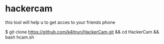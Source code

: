 # hackercam
this tool will help u to get acces to your friends phone


$ git clone https://github.com/k4itrun/HackerCam.git && cd HackerCam && bash hcam.sh
